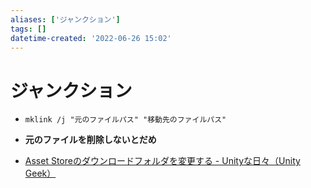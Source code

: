 ```yaml
---
aliases: ['ジャンクション']
tags: []
datetime-created: '2022-06-26 15:02'
---
```


# ジャンクション
- `mklink /j "元のファイルパス" "移動先のファイルパス"`
- **元のファイルを削除しないとだめ**

- [Asset Storeのダウンロードフォルダを変更する - Unityな日々（Unity Geek）](https://unitygeek.hatenablog.com/entry/2015/06/05/160146)